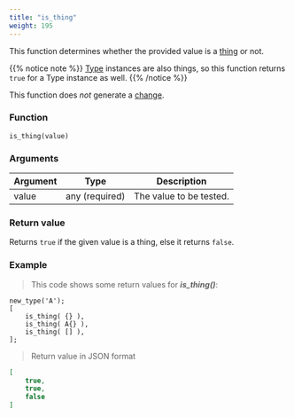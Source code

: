 ```yaml
---
title: "is_thing"
weight: 195
---
```


This function determines whether the provided value is a [thing](../../data-types/thing) or not.

{{% notice note %}}
[Type](../../data-types/type) instances are also things, so this function returns `true` for a Type instance as well.
{{% /notice %}}

This function does *not* generate a [change](../../overview/changes).

### Function

`is_thing(value)`

### Arguments

Argument | Type | Description
-------- | ---- | -----------
value | any (required) | The value to be tested.

### Return value

Returns `true` if the given value is a thing, else it returns `false`.

### Example

> This code shows some return values for ***is_thing()***:

```thingsdb,json_response
new_type('A');
[
    is_thing( {} ),
    is_thing( A{} ),
    is_thing( [] ),
];
```

> Return value in JSON format

```json
[
    true,
    true,
    false
]
```
